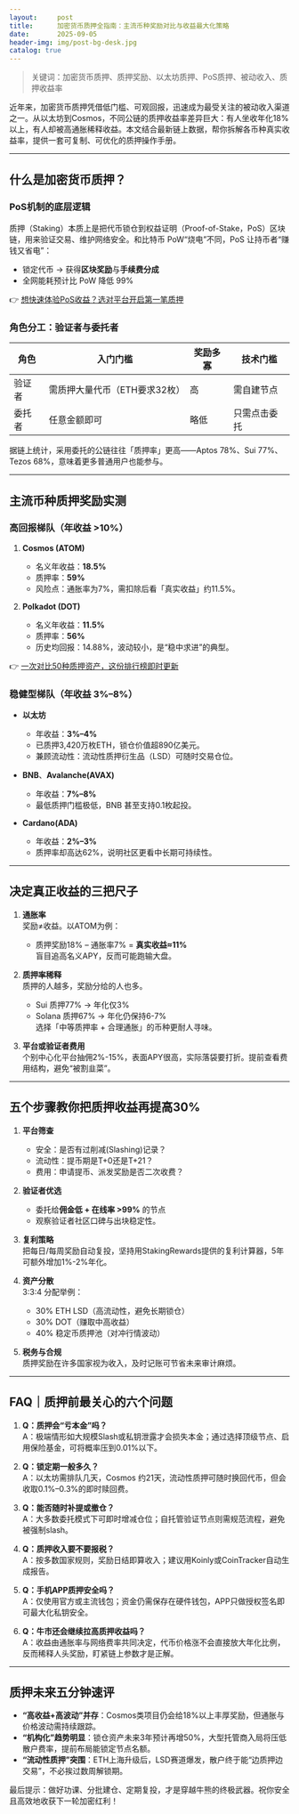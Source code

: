 ```yaml
---
layout:     post
title:      加密货币质押全指南：主流币种奖励对比与收益最大化策略
date:       2025-09-05
header-img: img/post-bg-desk.jpg
catalog: true
---
```


> 关键词：加密货币质押、质押奖励、以太坊质押、PoS质押、被动收入、质押收益率

近年来，加密货币质押凭借低门槛、可观回报，迅速成为最受关注的被动收入渠道之一。从以太坊到Cosmos，不同公链的质押收益率差异巨大：有人坐收年化18%以上，有人却被高通胀稀释收益。本文结合最新链上数据，帮你拆解各币种真实收益率，提供一套可复制、可优化的质押操作手册。

---

## 什么是加密货币质押？

### PoS机制的底层逻辑

质押（Staking）本质上是把代币锁仓到权益证明（Proof-of-Stake，PoS）区块链，用来验证交易、维护网络安全。和比特币 PoW“烧电”不同，PoS 让持币者“赚钱又省电”：  
- 锁定代币 → 获得**区块奖励**与**手续费分成**  
- 全网能耗预计比 PoW 降低 99%  

👉 [想快速体验PoS收益？选对平台开启第一笔质押](https://okxdog.com/)

### 角色分工：验证者与委托者

| 角色 | 入门门槛 | 奖励多寡 | 技术门槛 |
| --- | --- | --- | --- |
| 验证者 | 需质押大量代币（ETH要求32枚） | 高 | 需自建节点 |
| 委托者 | 任意金额即可 | 略低 | 只需点击委托 |

据链上统计，采用委托的公链往往「质押率」更高——Aptos 78%、Sui 77%、Tezos 68%，意味着更多普通用户也能参与。

---

## 主流币种质押奖励实测

### 高回报梯队（年收益 >10%）

1. **Cosmos (ATOM)**  
   - 名义年收益：**18.5%**  
   - 质押率：**59%**  
   - 风险点：通胀率为7%，需扣除后看「真实收益」约11.5%。

2. **Polkadot (DOT)**  
   - 名义年收益：**11.5%**  
   - 质押率：**56%**  
   - 历史均回报：14.88%，波动较小，是“稳中求进”的典型。

👉 [一次对比50种质押资产，这份排行榜即时更新](https://okxdog.com/)

### 稳健型梯队（年收益 3%–8%）

- **以太坊**  
  - 年收益：**3%–4%**  
  - 已质押3,420万枚ETH，锁仓价值超890亿美元。  
  - 兼顾流动性：流动性质押衍生品（LSD）可随时交易仓位。

- **BNB**、**Avalanche(AVAX)**  
  - 年收益：**7%–8%**  
  - 最低质押门槛极低，BNB 甚至支持0.1枚起投。

- **Cardano(ADA)**  
  - 年收益：**2%–3%**  
  - 质押率却高达62%，说明社区更看中长期可持续性。

---

## 决定真正收益的三把尺子

1. **通胀率**  
   奖励≠收益。以ATOM为例：  
   - 质押奖励18% – 通胀率7% = **真实收益≈11%**  
   盲目追高名义APY，反而可能跑输大盘。

2. **质押率稀释**  
   质押的人越多，奖励分给的人也多。  
   - Sui 质押77% → 年化仅3%  
   - Solana 质押67% → 年化仍保持6-7%  
   选择「中等质押率 + 合理通胀」的币种更耐人寻味。

3. **平台或验证者费用**  
   个别中心化平台抽佣2%-15%，表面APY很高，实际落袋要打折。提前查看费用结构，避免“被割韭菜”。

---

## 五个步骤教你把质押收益再提高30%

1. **平台筛查**  
   - 安全：是否有过削减(Slashing)记录？  
   - 流动性：提币期是T+0还是T+21？  
   - 费用：申请提币、派发奖励是否二次收费？

2. **验证者优选**  
   - 委托给**佣金低 + 在线率 >99%** 的节点  
   - 观察验证者社区口碑与出块稳定性。

3. **复利策略**  
   把每日/每周奖励自动复投，坚持用StakingRewards提供的复利计算器，5年可额外增加1%-2%年化。

4. **资产分散**  
   3:3:4 分配举例：  
   - 30% ETH LSD（高流动性，避免长期锁仓）  
   - 30% DOT（赚取中高收益）  
   - 40% 稳定币质押池（对冲行情波动）

5. **税务与合规**  
   质押奖励在许多国家视为收入，及时记账可节省未来审计麻烦。

---

## FAQ｜质押前最关心的六个问题

1. **Q：质押会“亏本金”吗？**  
   A：极端情形如大规模Slash或私钥泄露才会损失本金；通过选择顶级节点、启用保险基金，可将概率压到0.01%以下。

2. **Q：锁定期一般多久？**  
   A：以太坊需排队几天，Cosmos 约21天，流动性质押可随时换回代币，但会收取0.1%–0.3%的即时赎回费。

3. **Q：能否随时补提或撤仓？**  
   A：大多数委托模式下可即时增减仓位；自托管验证节点则需规范流程，避免被强制slash。

4. **Q：质押收入要不要报税？**  
   A：按多数国家规则，奖励日结即算收入；建议用Koinly或CoinTracker自动生成报告。

5. **Q：手机APP质押安全吗？**  
   A：仅使用官方或主流钱包；资金仍需保存在硬件钱包，APP只做授权签名即可最大化私钥安全。

6. **Q：牛市还会继续拉高质押收益吗？**  
   A：收益由通胀率与网络费率共同决定，代币价格涨不会直接放大年化比例，反而稀释人头奖励，盯紧链上参数才是正解。

---

## 质押未来五分钟速评

- **“高收益+高波动”并存**：Cosmos类项目仍会给18%以上丰厚奖励，但通胀与价格波动需持续跟踪。  
- **“机构化”趋势明显**：锁仓资产未来3年预计再增50%，大型托管商入局将压低散户费率，提前布局能锁定节点名额。  
- **“流动性质押”突围**：ETH上海升级后，LSD赛道爆发，散户终于能“边质押边交易”，不必挨过数周解锁期。

最后提示：做好功课、分批建仓、定期复投，才是穿越牛熊的终极武器。祝你安全且高效地收获下一轮加密红利！